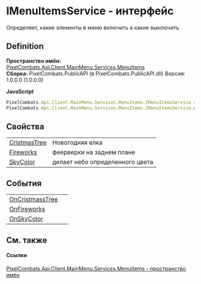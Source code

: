 # IMenuItemsService - интерфейс


Определяет, какие элементы в меню включить а какие выключить



## Definition
**Пространство имён:** <a href="e470a72d-f329-d980-60ea-129a9298f1f8">PixelCombats.Api.Client.MainMenu.Services.MenuItems</a>  
**Сборка:** PixelCombats.PublicAPI (в PixelCombats.PublicAPI.dll) Версия: 1.0.0.0 (1.0.0.0)

**JavaScript**
``` JavaScript
PixelCombats.Api.Client.MainMenu.Services.MenuItems.IMenuItemsService = function();
PixelCombats.Api.Client.MainMenu.Services.MenuItems.IMenuItemsService.createInterface('PixelCombats.Api.Client.MainMenu.Services.MenuItems.IMenuItemsService');
```



## Свойства
<table>
<tr>
<td><a href="6be8b944-0ddb-5ecd-a36b-ba29e55ccbc2">CristmasTree</a></td>
<td>Новогодняя елка</td></tr>
<tr>
<td><a href="68298803-f2d2-228b-5d13-054fd7b3fc6c">Fireworks</a></td>
<td>феерверки на заднем плане</td></tr>
<tr>
<td><a href="68a2c661-e285-c720-612f-ac4f2cfd42ac">SkyColor</a></td>
<td>делает небо определенного цвета</td></tr>
</table>

## События
<table>
<tr>
<td><a href="133e42ad-60fc-e478-c240-ea3226644290">OnCristmassTree</a></td>
<td> </td></tr>
<tr>
<td><a href="52918672-9377-adcd-98e4-a975b2f361b6">OnFireworks</a></td>
<td> </td></tr>
<tr>
<td><a href="2a076496-4caa-83bd-9dc1-56f06774b970">OnSkyColor</a></td>
<td> </td></tr>
</table>

## См. также


#### Ссылки
<a href="e470a72d-f329-d980-60ea-129a9298f1f8">PixelCombats.Api.Client.MainMenu.Services.MenuItems - пространство имён</a>  
